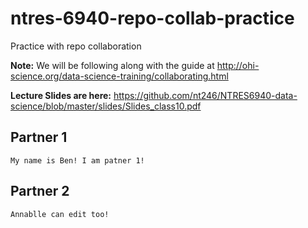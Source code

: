 # ntres-6940-repo-collab-practice
Practice with repo collaboration

**Note:** We will be following along with the guide at http://ohi-science.org/data-science-training/collaborating.html

**Lecture Slides are here:** https://github.com/nt246/NTRES6940-data-science/blob/master/slides/Slides_class10.pdf

## Partner 1

```
My name is Ben! I am patner 1!
```

## Partner 2

```
Annablle can edit too!
```

